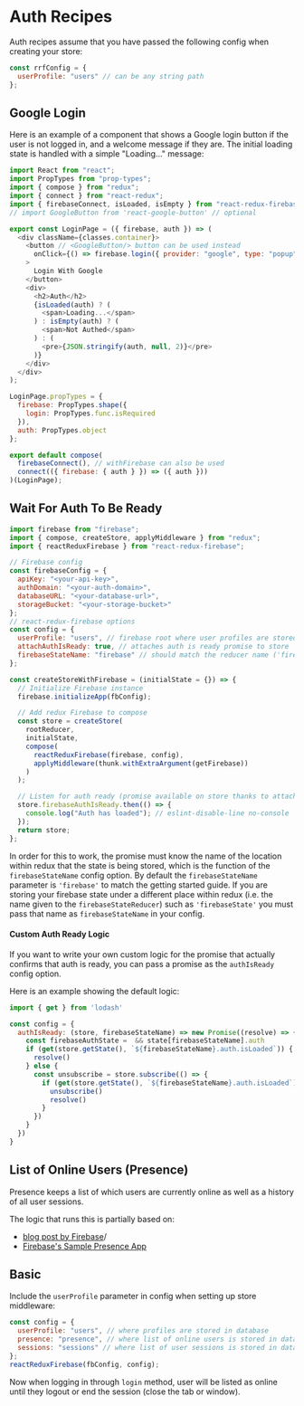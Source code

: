 # Auth Recipes

Auth recipes assume that you have passed the following config when creating your
store:

```js
const rrfConfig = {
  userProfile: "users" // can be any string path
};
```

## Google Login

Here is an example of a component that shows a Google login button if the user
is not logged in, and a welcome message if they are. The initial loading state
is handled with a simple "Loading..." message:

```js
import React from "react";
import PropTypes from "prop-types";
import { compose } from "redux";
import { connect } from "react-redux";
import { firebaseConnect, isLoaded, isEmpty } from "react-redux-firebase";
// import GoogleButton from 'react-google-button' // optional

export const LoginPage = ({ firebase, auth }) => (
  <div className={classes.container}>
    <button // <GoogleButton/> button can be used instead
      onClick={() => firebase.login({ provider: "google", type: "popup" })}
    >
      Login With Google
    </button>
    <div>
      <h2>Auth</h2>
      {isLoaded(auth) ? (
        <span>Loading...</span>
      ) : isEmpty(auth) ? (
        <span>Not Authed</span>
      ) : (
        <pre>{JSON.stringify(auth, null, 2)}</pre>
      )}
    </div>
  </div>
);

LoginPage.propTypes = {
  firebase: PropTypes.shape({
    login: PropTypes.func.isRequired
  }),
  auth: PropTypes.object
};

export default compose(
  firebaseConnect(), // withFirebase can also be used
  connect(({ firebase: { auth } }) => ({ auth }))
)(LoginPage);
```

## Wait For Auth To Be Ready

```js
import firebase from "firebase";
import { compose, createStore, applyMiddleware } from "redux";
import { reactReduxFirebase } from "react-redux-firebase";

// Firebase config
const firebaseConfig = {
  apiKey: "<your-api-key>",
  authDomain: "<your-auth-domain>",
  databaseURL: "<your-database-url>",
  storageBucket: "<your-storage-bucket>"
};
// react-redux-firebase options
const config = {
  userProfile: "users", // firebase root where user profiles are stored
  attachAuthIsReady: true, // attaches auth is ready promise to store
  firebaseStateName: "firebase" // should match the reducer name ('firebase' is default)
};

const createStoreWithFirebase = (initialState = {}) => {
  // Initialize Firebase instance
  firebase.initializeApp(fbConfig);

  // Add redux Firebase to compose
  const store = createStore(
    rootReducer,
    initialState,
    compose(
      reactReduxFirebase(firebase, config),
      applyMiddleware(thunk.withExtraArgument(getFirebase))
    )
  );

  // Listen for auth ready (promise available on store thanks to attachAuthIsReady: true config option)
  store.firebaseAuthIsReady.then(() => {
    console.log("Auth has loaded"); // eslint-disable-line no-console
  });
  return store;
};
```

In order for this to work, the promise must know the name of the location within
redux that the state is being stored, which is the function of the
`firebaseStateName` config option. By default the `firebaseStateName` parameter
is `'firebase'` to match the getting started guide. If you are storing your
firebase state under a different place within redux (i.e. the name given to the
`firebaseStateReducer`) such as `'firebaseState'` you must pass that name as
`firebaseStateName` in your config.

#### Custom Auth Ready Logic

If you want to write your own custom logic for the promise that actually
confirms that auth is ready, you can pass a promise as the `authIsReady` config
option.

Here is an example showing the default logic:

```js
import { get } from 'lodash'

const config = {
  authIsReady: (store, firebaseStateName) => new Promise((resolve) => {
    const firebaseAuthState =  && state[firebaseStateName].auth
    if (get(store.getState(), `${firebaseStateName}.auth.isLoaded`)) {
      resolve()
    } else {
      const unsubscribe = store.subscribe(() => {
        if (get(store.getState(), `${firebaseStateName}.auth.isLoaded`)) {
          unsubscribe()
          resolve()
        }
      })
    }
  })
}
```

## List of Online Users (Presence)

Presence keeps a list of which users are currently online as well as a history
of all user sessions.

The logic that runs this is partially based on:

* [blog post by Firebase](https://firebase.googleblog.com/2013/06/how-to-build-presence-system.html)/
* [Firebase's Sample Presence App](https://firebase.google.com/docs/database/web/offline-capabilities#section-sample)

## Basic

Include the `userProfile` parameter in config when setting up store middleware:

```js
const config = {
  userProfile: "users", // where profiles are stored in database
  presence: "presence", // where list of online users is stored in database
  sessions: "sessions" // where list of user sessions is stored in database (presence must be enabled)
};
reactReduxFirebase(fbConfig, config);
```

Now when logging in through `login` method, user will be listed as online until
they logout or end the session (close the tab or window).
